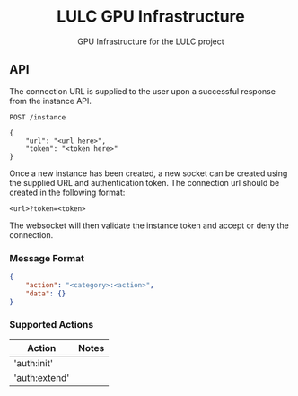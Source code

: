 <h1 align=center>LULC GPU Infrastructure</h1>

<p align=center>GPU Infrastructure for the LULC project</p>

## API

The connection URL is supplied to the user upon a successful response from the instance API.

```
POST /instance

{
    "url": "<url here>",
    "token": "<token here>"
}
```

Once a new instance has been created, a new socket can be created using the supplied URL and
authentication token. The connection url should be created in the following format:

```
<url>?token=<token>
```

The websocket will then validate the instance token and accept or deny the connection.

### Message Format

```json
{
    "action": "<category>:<action>",
    "data": {}
}
```

### Supported Actions

| Action | Notes |
| ------ | ----- |
| 'auth:init' |       |
| 'auth:extend'  |       |
